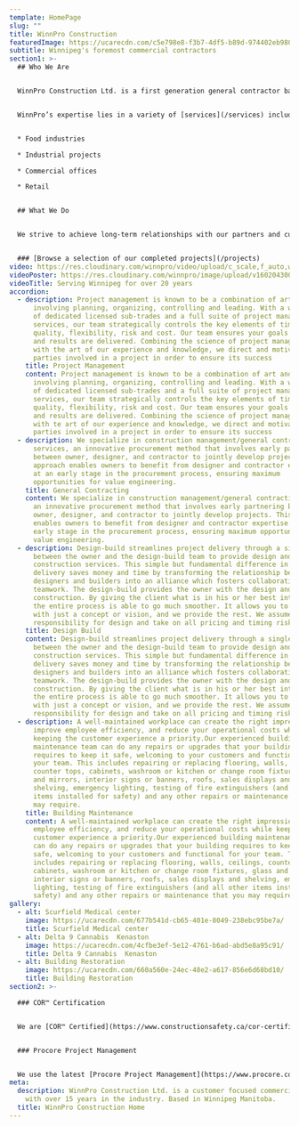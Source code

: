 ```yaml
---
template: HomePage
slug: ""
title: WinnPro Construction
featuredImage: https://ucarecdn.com/c5e798e8-f3b7-4df5-b89d-974402eb980c/
subtitle: Winnipeg's foremost commercial contractors
section1: >-
  ## Who We Are


  WinnPro Construction Ltd. is a first generation general contractor based in Winnipeg, Manitoba. We have local management, labor expertise and we have a pool of qualified subcontractors who are able to meet our specific commercial construction requirements.


  WinnPro’s expertise lies in a variety of [services](/services) including general contracting; project management, and design build. We have completed projects in multiple sectors of the commercial world including:


  * Food industries

  * Industrial projects

  * Commercial offices

  * Retail


  ## What We Do


  We strive to achieve long-term relationships with our partners and customers. We recognize the value of experience, hard work, and standing by your word; listening to your needs to understand your specifications and create the space you want.


  ### [Browse a selection of our completed projects](/projects)
video: https://res.cloudinary.com/winnpro/video/upload/c_scale,f_auto,w_1000/v1603233732/Pages/winnpro-cover-video.mov
videoPoster: https://res.cloudinary.com/winnpro/image/upload/v1602043005/DJI_0005_md5mn9.jpg
videoTitle: Serving Winnipeg for over 20 years
accordion:
  - description: Project management is known to be a combination of art and science;
      involving planning, organizing, controlling and leading. With a wide range
      of dedicated licensed sub-trades and a full suite of project management
      services, our team strategically controls the key elements of time,
      quality, flexibility, risk and cost. Our team ensures your goals are met
      and results are delivered. Combining the science of project management
      with the art of our experience and knowledge, we direct and motivate all
      parties involved in a project in order to ensure its success
    title: Project Management
    content: Project management is known to be a combination of art and science;
      involving planning, organizing, controlling and leading. With a wide range
      of dedicated licensed sub-trades and a full suite of project management
      services, our team strategically controls the key elements of time,
      quality, flexibility, risk and cost. Our team ensures your goals are met
      and results are delivered. Combining the science of project management
      with te art of our experience and knowledge, we direct and motivate all
      parties involved in a project in order to ensure its success
  - description: We specialize in construction management/general contracting
      services, an innovative procurement method that involves early partnering
      between owner, designer, and contractor to jointly develop projects. This
      approach enables owners to benefit from designer and contractor expertise
      at an early stage in the procurement process, ensuring maximum
      opportunities for value engineering.
    title: General Contracting
    content: We specialize in construction management/general contracting services,
      an innovative procurement method that involves early partnering between
      owner, designer, and contractor to jointly develop projects. This approach
      enables owners to benefit from designer and contractor expertise at an
      early stage in the procurement process, ensuring maximum opportunities for
      value engineering.
  - description: Design-build streamlines project delivery through a single contract
      between the owner and the design-build team to provide design and
      construction services. This simple but fundamental difference in project
      delivery saves money and time by transforming the relationship between
      designers and builders into an alliance which fosters collaboration and
      teamwork. The design-build provides the owner with the design and
      construction. By giving the client what is in his or her best interest,
      the entire process is able to go much smoother. It allows you to start
      with just a concept or vision, and we provide the rest. We assume
      responsibility for design and take on all pricing and timing risk.
    title: Design Build
    content: Design-build streamlines project delivery through a single contract
      between the owner and the design-build team to provide design and
      construction services. This simple but fundamental difference in project
      delivery saves money and time by transforming the relationship between
      designers and builders into an alliance which fosters collaboration and
      teamwork. The design-build provides the owner with the design and
      construction. By giving the client what is in his or her best interest,
      the entire process is able to go much smoother. It allows you to start
      with just a concept or vision, and we provide the rest. We assume
      responsibility for design and take on all pricing and timing risk.
  - description: A well-maintained workplace can create the right impression,
      improve employee efficiency, and reduce your operational costs while
      keeping the customer experience a priority.Our experienced building
      maintenance team can do any repairs or upgrades that your building
      requires to keep it safe, welcoming to your customers and functional for
      your team. This includes repairing or replacing flooring, walls, ceilings,
      counter tops, cabinets, washroom or kitchen or change room fixtures, glass
      and mirrors, interior signs or banners, roofs, sales displays and
      shelving, emergency lighting, testing of fire extinguishers (and all other
      items installed for safety) and any other repairs or maintenance that you
      may require.
    title: Building Maintenance
    content: A well-maintained workplace can create the right impression, improve
      employee efficiency, and reduce your operational costs while keeping the
      customer experience a priority.Our experienced building maintenance team
      can do any repairs or upgrades that your building requires to keep it
      safe, welcoming to your customers and functional for your team. This
      includes repairing or replacing flooring, walls, ceilings, counter tops,
      cabinets, washroom or kitchen or change room fixtures, glass and mirrors,
      interior signs or banners, roofs, sales displays and shelving, emergency
      lighting, testing of fire extinguishers (and all other items installed for
      safety) and any other repairs or maintenance that you may require.
gallery:
  - alt: Scurfield Medical center
    image: https://ucarecdn.com/677b541d-cb65-401e-8049-238ebc95be7a/
    title: Scurfield Medical center
  - alt: Delta 9 Cannabis  Kenaston
    image: https://ucarecdn.com/4cfbe3ef-5e12-4761-b6ad-abd5e8a95c91/
    title: Delta 9 Cannabis  Kenaston
  - alt: Building Restoration
    image: https://ucarecdn.com/660a560e-24ec-48e2-a617-856e6d68bd10/
    title: Building Restoration
section2: >-

  ### COR™ Certification


  We are [COR™ Certified](https://www.constructionsafety.ca/cor-certified-companies/).


  ### Procore Project Management


  We use the latest [Procore Project Management](https://www.procore.com/) systems for all projects – big and small – in our ongoing effort to streamline operations and maintain efficiencies across the board.
meta:
  description: WinnPro Construction Ltd. is a customer focused commercial builder
    with over 15 years in the industry. Based in Winnipeg Manitoba.
  title: WinnPro Construction Home
---
```

